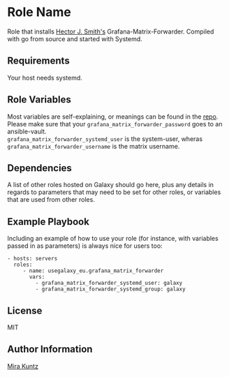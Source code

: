 Role Name
=========

Role that installs [Hector J. Smith's](https://gitlab.com/hectorjsmith) Grafana-Matrix-Forwarder. Compiled with go from source and started with Systemd.

Requirements
------------

Your host needs systemd.

Role Variables
--------------

Most variables are self-explaining, or meanings can be found in the [repo](https://gitlab.com/hectorjsmith/grafana-matrix-forwarder/-/tree/main/).
Please make sure that your `grafana_matrix_forwarder_password` goes to an ansible-vault.  
`grafana_matrix_forwarder_systemd_user` is the system-user, wheras `grafana_matrix_forwarder_username` is the matrix username.

Dependencies
------------

A list of other roles hosted on Galaxy should go here, plus any details in regards to parameters that may need to be set for other roles, or variables that are used from other roles.

Example Playbook
----------------

Including an example of how to use your role (for instance, with variables passed in as parameters) is always nice for users too:

    - hosts: servers
      roles:
         - name: usegalaxy_eu.grafana_matrix_forwarder
           vars:
             - grafana_matrix_forwarder_systemd_user: galaxy
             - grafana_matrix_forwarder_systemd_group: galaxy

License
-------

MIT

Author Information
------------------

[Mira Kuntz](github.com/mira-miracoli)
